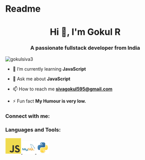 # Readme
<h1 align="center">Hi 👋, I'm Gokul R</h1>
<h3 align="center">A passionate fullstack developer from India</h3>

<p align="left"> <img src="https://komarev.com/ghpvc/?username=gokulsiva3&label=Profile%20views&color=0e75b6&style=flat" alt="gokulsiva3" /> </p>

- 🌱 I’m currently learning **JavaScript**

- 💬 Ask me about **JavaScript**

- 📫 How to reach me **sivagokul595@gmail.com**

- ⚡ Fun fact **My Humour is very low.**

<h3 align="left">Connect with me:</h3>
<p align="left">
</p>

<h3 align="left">Languages and Tools:</h3>
<p align="left"> <a href="https://developer.mozilla.org/en-US/docs/Web/JavaScript" target="_blank" rel="noreferrer"> <img src="https://raw.githubusercontent.com/devicons/devicon/master/icons/javascript/javascript-original.svg" alt="javascript" width="50" height="50"/> </a> <a href="https://www.mysql.com/" target="_blank" rel="noreferrer"> <img src="https://raw.githubusercontent.com/devicons/devicon/master/icons/mysql/mysql-original-wordmark.svg" alt="mysql" width="40" height="40"/> </a> <a href="https://www.python.org" target="_blank" rel="noreferrer"> <img src="https://raw.githubusercontent.com/devicons/devicon/master/icons/python/python-original.svg" alt="python" width="40" height="40"/> </a> </p>
